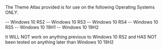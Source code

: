 The Theme Atlas provided is for use on the following Operating Systems ONLY.

-- Windows 10 RS2
-- Windows 10 RS3
-- Windows 10 RS4
-- Windows 10 RS5
-- Windows 10 19H1
-- Windows 10 19H2


It WILL NOT work on anything previous to Windows 10 RS2 and HAS NOT been tested on anything later than Windows 10 19H2